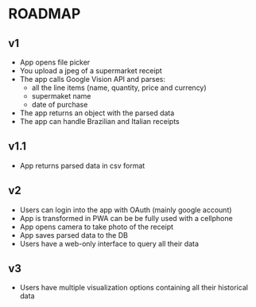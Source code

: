# ROADMAP
## v1
- App opens file picker
- You upload a jpeg of a supermarket receipt
- The app calls Google Vision API and parses:
  - all the line items (name, quantity, price and currency)
  - supermaket name
  - date of purchase
- The app returns an object with the parsed data
- The app can handle Brazilian and Italian receipts

## v1.1
- App returns parsed data in csv format

## v2
- Users can login into the app with OAuth (mainly google account)
- App is transformed in PWA can be be fully used with a cellphone
- App opens camera to take photo of the receipt
- App saves parsed data to the DB
- Users have a web-only interface to query all their data

## v3
- Users have multiple visualization options containing all their historical data
